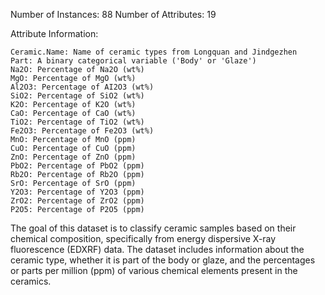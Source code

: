 Number of Instances: 88
Number of Attributes: 19

Attribute Information:

    Ceramic.Name: Name of ceramic types from Longquan and Jindgezhen
    Part: A binary categorical variable ('Body' or 'Glaze')
    Na2O: Percentage of Na2O (wt%)
    MgO: Percentage of MgO (wt%)
    Al2O3: Percentage of AI2O3 (wt%)
    SiO2: Percentage of SiO2 (wt%)
    K2O: Percentage of K2O (wt%)
    CaO: Percentage of CaO (wt%)
    TiO2: Percentage of TiO2 (wt%)
    Fe2O3: Percentage of Fe2O3 (wt%)
    MnO: Percentage of MnO (ppm)
    CuO: Percentage of CuO (ppm)
    ZnO: Percentage of ZnO (ppm)
    PbO2: Percentage of PbO2 (ppm)
    Rb2O: Percentage of Rb2O (ppm)
    SrO: Percentage of SrO (ppm)
    Y2O3: Percentage of Y2O3 (ppm)
    ZrO2: Percentage of ZrO2 (ppm)
    P2O5: Percentage of P2O5 (ppm)

The goal of this dataset is to classify ceramic samples based on their chemical composition, specifically from energy dispersive X-ray fluorescence (EDXRF) data. The dataset includes information about the ceramic type, whether it is part of the body or glaze, and the percentages or parts per million (ppm) of various chemical elements present in the ceramics.
